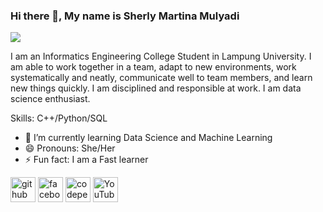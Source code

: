 ### Hi there 👋, My name is Sherly Martina Mulyadi 
![](https://pin.it/71LJfuf)

I am an Informatics Engineering College Student in Lampung University. I am able to work together in a team, adapt to new environments, work systematically and neatly, communicate well to team members, and learn new things quickly. I am disciplined and responsible at work.  I am data science enthusiast. 

Skills: C++/Python/SQL

- 🌱 I’m currently learning Data Science and Machine Learning  
- 😄 Pronouns: She/Her  
- ⚡ Fun fact: I am a Fast learner  


[<img src='https://cdn.jsdelivr.net/npm/simple-icons@3.0.1/icons/github.svg' alt='github' height='40'>](https://github.com/https://github.com/sherlymrtny)  [<img src='https://cdn.jsdelivr.net/npm/simple-icons@3.0.1/icons/facebook.svg' alt='facebook' height='40'>](https://www.facebook.com/https://www.facebook.com/profile.php?id=100078941674302)  [<img src='https://cdn.jsdelivr.net/npm/simple-icons@3.0.1/icons/codepen.svg' alt='codepen' height='40'>](https://codepen.io/https://codepen.io/sherlymrtny)  [<img src='https://cdn.jsdelivr.net/npm/simple-icons@3.0.1/icons/youtube.svg' alt='YouTube' height='40'>](https://www.youtube.com/channel/https://www.youtube.com/channel/UCfcVUWVYNK-cql6wjhbyIFw)  
